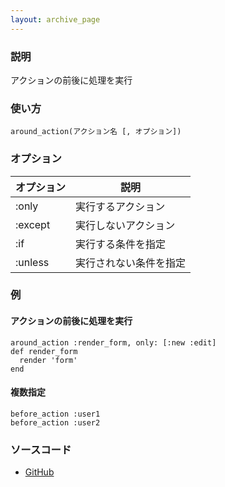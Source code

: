 ```yaml
---
layout: archive_page
---
```

### 説明
アクションの前後に処理を実行

### 使い方
    around_action(アクション名 [, オプション])

### オプション

オプション   | 説明
--------|------------
:only   | 実行するアクション
:except | 実行しないアクション
:if     | 実行する条件を指定
:unless | 実行されない条件を指定

### 例
#### アクションの前後に処理を実行
    around_action :render_form, only: [:new :edit]
    def render_form
      render 'form'
    end

#### 複数指定
    before_action :user1
    before_action :user2

### ソースコード
* [GitHub](https://github.com/rails/rails/blob/ac30e389ecfa0e26e3d44c1eda8488ddf63b3ecc/actionpack/lib/abstract_controller/callbacks.rb#L163)